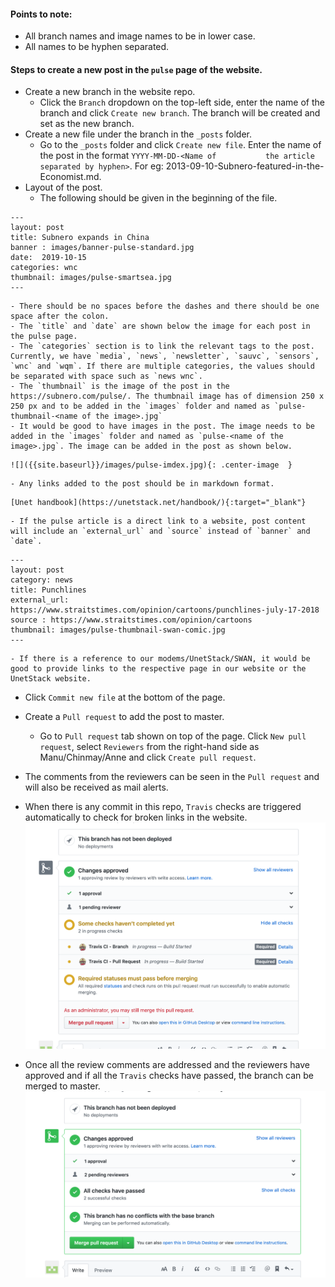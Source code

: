 
#### Points to note:
- All branch names and image names to be in lower case.
- All names to be hyphen separated.

#### Steps to create a new post in the `pulse` page of the website.
- Create a new branch in the website repo.
  - Click the `Branch` dropdown on the top-left side, enter the name of the branch and click `Create new branch`. The             branch will be created and set as the new branch.
- Create a new file under the branch in the `_posts` folder.
  - Go to the `_posts` folder and click `Create new file`. Enter the name of the post in the format `YYYY-MM-DD-<Name of           the article separated by hyphen>`. For eg: 2013-09-10-Subnero-featured-in-the-Economist.md.
- Layout of the post.
  - The following should be given in the beginning of the file.
```
---
layout: post
title: Subnero expands in China
banner : images/banner-pulse-standard.jpg
date:  2019-10-15
categories: wnc
thumbnail: images/pulse-smartsea.jpg
---
```

    - There should be no spaces before the dashes and there should be one space after the colon.
    - The `title` and `date` are shown below the image for each post in the pulse page.
    - The `categories` section is to link the relevant tags to the post. Currently, we have `media`, `news`, `newsletter`, `sauvc`, `sensors`, `wnc` and `wqm`. If there are multiple categories, the values should be separated with space such as `news wnc`.
    - The `thumbnail` is the image of the post in the https://subnero.com/pulse/. The thumbnail image has of dimension 250 x 250 px and to be added in the `images` folder and named as `pulse-thumbnail-<name of the image>.jpg`
    - It would be good to have images in the post. The image needs to be added in the `images` folder and named as `pulse-<name of the image>.jpg`. The image can be added in the post as shown below.
```
![]({{site.baseurl}}/images/pulse-imdex.jpg){: .center-image  }
```
    - Any links added to the post should be in markdown format.
```
[Unet handbook](https://unetstack.net/handbook/){:target="_blank"}
```
    - If the pulse article is a direct link to a website, post content will include an `external_url` and `source` instead of `banner` and `date`.
```
---
layout: post
category: news
title: Punchlines
external_url: https://www.straitstimes.com/opinion/cartoons/punchlines-july-17-2018
source : https://www.straitstimes.com/opinion/cartoons
thumbnail: images/pulse-thumbnail-swan-comic.jpg
---
```
    - If there is a reference to our modems/UnetStack/SWAN, it would be good to provide links to the respective page in our website or the UnetStack website.

- Click `Commit new file` at the bottom of the page.
- Create a `Pull request` to add the post to master.
  - Go to `Pull request` tab shown on top of the page. Click `New pull request`, select `Reviewers` from the right-hand side as Manu/Chinmay/Anne and click `Create pull request`.

- The comments from the reviewers can be seen in the `Pull request` and will also be received as mail alerts.
- When there is any commit in this repo, `Travis` checks are triggered automatically to check for broken links in the website.
![](../images/travis-progress.jpg)

- Once all the review comments are addressed and the reviewers have approved and if all the `Travis` checks have passed, the branch can be merged to master.
![](../images/travis-checks.jpg)
